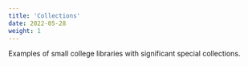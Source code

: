 ```yaml
---
title: 'Collections'
date: 2022-05-28
weight: 1
---
```


Examples of small college libraries with significant special collections.
